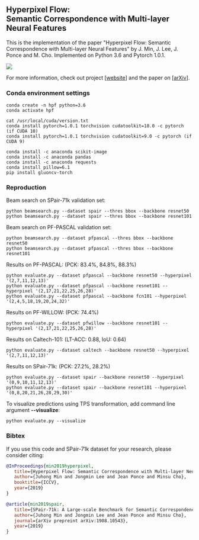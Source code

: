 ## Hyperpixel Flow: <br/> Semantic Correspondence with Multi-layer Neural Features
This is the implementation of the paper "Hyperpixel Flow: Semantic Correspondence with Multi-layer Neural Features" by J. Min, J. Lee, J. Ponce and M. Cho.
Implemented on Python 3.6 and Pytorch 1.0.1.

![](https://juhongm999.github.io/pic/hpf.png)

For more information, check out project [[website](http://cvlab.postech.ac.kr/research/HPF/)] and the paper on [[arXiv](http://arxiv.org/abs/1908.06537)].

### Conda environment settings

    conda create -n hpf python=3.6
    conda activate hpf

    cat /usr/local/cuda/version.txt
    conda install pytorch=1.0.1 torchvision cudatoolkit=10.0 -c pytorch (if CUDA 10) 
    conda install pytorch=1.0.1 torchvision cudatoolkit=9.0 -c pytorch (if CUDA 9) 
    
    conda install -c anaconda scikit-image
    conda install -c anaconda pandas
    conda install -c anaconda requests
    conda install pillow=6.1
    pip install gluoncv-torch

### Reproduction    

Beam search on SPair-71k validation set: 

    python beamsearch.py --dataset spair --thres bbox --backbone resnet50
    python beamsearch.py --dataset spair --thres bbox --backbone resnet101
    
    
Beam search on PF-PASCAL validation set: 

    python beamsearch.py --dataset pfpascal --thres bbox --backbone resnet50
    python beamsearch.py --dataset pfpascal --thres bbox --backbone resnet101  
    
    
Results on PF-PASCAL: (PCK: 83.4%, 84.8%, 88.3%)

    python evaluate.py --dataset pfpascal --backbone resnet50 --hyperpixel '(2,7,11,12,13)'
    python evaluate.py --dataset pfpascal --backbone resnet101 --hyperpixel '(2,17,21,22,25,26,28)'
    python evaluate.py --dataset pfpascal --backbone fcn101 --hyperpixel '(2,4,5,18,19,20,24,32)'

Results on PF-WILLOW: (PCK: 74.4%)

    python evaluate.py --dataset pfwillow --backbone resnet101 --hyperpixel '(2,17,21,22,25,26,28)'

Results on Caltech-101: (LT-ACC: 0.88, IoU: 0.64)

    python evaluate.py --dataset caltech --backbone resnet50 --hyperpixel '(2,7,11,12,13)'

Results on SPair-71k: (PCK: 27.2%, 28.2%)
 
    python evaluate.py --dataset spair --backbone resnet50 --hyperpixel '(0,9,10,11,12,13)'
    python evaluate.py --dataset spair --backbone resnet101 --hyperpixel '(0,8,20,21,26,28,29,30)'
    
To visualize predictions using TPS transformation, add command line argument **--visualize**: 

    python evaluate.py --visualize
    
### Bibtex
If you use this code and SPair-71k dataset for your research, please consider citing:
````BibTeX
@InProceedings{min2019hyperpixel, 
   title={Hyperpixel Flow: Semantic Correspondence with Multi-layer Neural Features},
   author={Juhong Min and Jongmin Lee and Jean Ponce and Minsu Cho},
   booktitle={ICCV},
   year={2019}
}
````
````BibTeX
@article{min2019spair,
   title={SPair-71k: A Large-scale Benchmark for Semantic Correspondence},
   author={Juhong Min and Jongmin Lee and Jean Ponce and Minsu Cho},
   journal={arXiv prepreint arXiv:1908.10543},
   year={2019}
}
````
